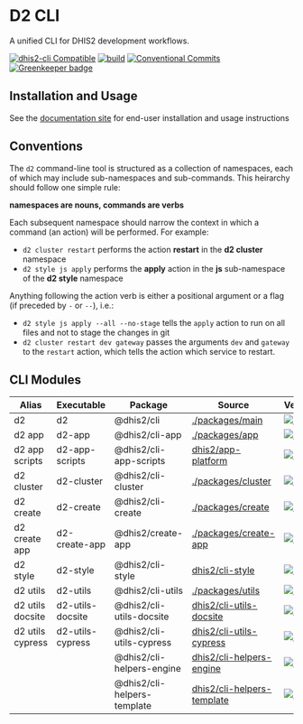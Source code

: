 # D2 CLI

A unified CLI for DHIS2 development workflows.

[![dhis2-cli Compatible](https://img.shields.io/badge/dhis2-cli-ff69b4.svg)](https://github.com/dhis2/cli)
[![build](https://img.shields.io/travis/dhis2/cli.svg)](https://travis-ci.com/dhis2/cli)
[![Conventional Commits](https://img.shields.io/badge/Conventional%20Commits-1.0.0-yellow.svg)](https://conventionalcommits.org)
[![Greenkeeper badge](https://badges.greenkeeper.io/dhis2/cli.svg)](https://greenkeeper.io/)

## Installation and Usage

See the [documentation site](https://cli.dhis2.nu) for end-user installation and usage instructions

## Conventions

The `d2` command-line tool is structured as a collection of namespaces, each of which may include sub-namespaces and sub-commands. This heirarchy should follow one simple rule:

**namespaces are nouns, commands are verbs**

Each subsequent namespace should narrow the context in which a command (an action) will be performed. For example:

-   `d2 cluster restart` performs the action **restart** in the **d2 cluster** namespace
-   `d2 style js apply` performs the **apply** action in the **js** sub-namespace of the **d2 style** namespace

Anything following the action verb is either a positional argument or a flag (if preceded by `-` or `--`), i.e.:

-   `d2 style js apply --all --no-stage` tells the `apply` action to run on all files and not to stage the changes in git
-   `d2 cluster restart dev gateway` passes the arguments `dev` and `gateway` to the `restart` action, which tells the action which service to restart.

## CLI Modules

| Alias            | Executable       | Package                     | Source                                                                      | Version                                                                                                                           |
| ---------------- | ---------------- | --------------------------- | --------------------------------------------------------------------------- | --------------------------------------------------------------------------------------------------------------------------------- |
| d2               | d2               | @dhis2/cli                  | [./packages/main](packages/main)                                            | [![npm](https://img.shields.io/npm/v/@dhis2/cli.svg)](https://www.npmjs.com/package/@dhis2/cli)                                   |
| d2 app           | d2-app           | @dhis2/cli-app              | [./packages/app](./packages/app)                                            | [![npm](https://img.shields.io/npm/v/@dhis2/cli-app.svg)](https://www.npmjs.com/package/@dhis2/cli-app)                           |
| d2 app scripts   | d2-app-scripts   | @dhis2/cli-app-scripts      | [dhis2/app-platform](https://github.com/dhis2/app-platform/tree/master/cli) | [![npm](https://img.shields.io/npm/v/@dhis2/cli-app-scripts.svg)](https://www.npmjs.com/package/@dhis2/cli-app-scripts)           |
| d2 cluster       | d2-cluster       | @dhis2/cli-cluster          | [./packages/cluster](./packages/cluster)                                    | [![npm](https://img.shields.io/npm/v/@dhis2/cli-cluster.svg)](https://www.npmjs.com/package/@dhis2/cli-cluster)                   |
| d2 create        | d2-create        | @dhis2/cli-create           | [./packages/create](./packages/create)                                      | [![npm](https://img.shields.io/npm/v/@dhis2/cli-create.svg)](https://www.npmjs.com/package/@dhis2/cli-create)                     |
| d2 create app    | d2-create-app    | @dhis2/create-app           | [./packages/create-app](./packages/create-app)                              | [![npm](https://img.shields.io/npm/v/@dhis2/create-app.svg)](https://www.npmjs.com/package/@dhis2/create-app)                     |
| d2 style         | d2-style         | @dhis2/cli-style            | [dhis2/cli-style](https://github.com/dhis2/cli-style)                       | [![npm](https://img.shields.io/npm/v/@dhis2/cli-style.svg)](https://www.npmjs.com/package/@dhis2/cli-style)                       |
| d2 utils         | d2-utils         | @dhis2/cli-utils            | [./packages/utils](./packages/utils)                                        | [![npm](https://img.shields.io/npm/v/@dhis2/cli-utils.svg)](https://www.npmjs.com/package/@dhis2/cli-utils)                       |
| d2 utils docsite | d2-utils-docsite | @dhis2/cli-utils-docsite    | [dhis2/cli-utils-docsite](https://github.com/dhis2/cli-utils-docsite)       | [![npm](https://img.shields.io/npm/v/@dhis2/cli-utils-docsite.svg)](https://www.npmjs.com/package/@dhis2/cli-utils-docsite)       |
| d2 utils cypress | d2-utils-cypress | @dhis2/cli-utils-cypress    | [dhis2/cli-utils-cypress](https://github.com/dhis2/cli-utils-docsite)       | [![npm](https://img.shields.io/npm/v/@dhis2/cli-utils-docsite.svg)](https://www.npmjs.com/package/@dhis2/cli-utils-cypress)       |
|                  |                  | @dhis2/cli-helpers-engine   | [dhis2/cli-helpers-engine](https://github.com/dhis2/cli-helpers-engine)     | [![npm](https://img.shields.io/npm/v/@dhis2/cli-helpers-engine.svg)](https://www.npmjs.com/package/@dhis2/cli-helpers-engine)     |
|                  |                  | @dhis2/cli-helpers-template | [dhis2/cli-helpers-template](https://github.com/dhis2/cli-helpers-template) | [![npm](https://img.shields.io/npm/v/@dhis2/cli-helpers-template.svg)](https://www.npmjs.com/package/@dhis2/cli-helpers-template) |
